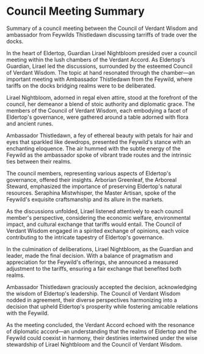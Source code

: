 # Council Meeting Summary

Summary of a council meeting between the Council of Verdant Wisdom and ambassador from Feywilds Thistledawn discussing tarriffs of trade over the docks.


In the heart of Eldertop, Guardian Lirael Nightbloom presided over a council meeting within the lush chambers of the Verdant Accord. As Eldertop's Guardian, Lirael led the discussions, surrounded by the esteemed Council of Verdant Wisdom. The topic at hand resonated through the chamber—an important meeting with Ambassador Thistledawn from the Feywild, where tariffs on the docks bridging realms were to be deliberated.

Lirael Nightbloom, adorned in regal elven attire, stood at the forefront of the council, her demeanor a blend of stoic authority and diplomatic grace. The members of the Council of Verdant Wisdom, each embodying a facet of Eldertop's governance, were gathered around a table adorned with flora and ancient runes.

Ambassador Thistledawn, a fey of ethereal beauty with petals for hair and eyes that sparkled like dewdrops, presented the Feywild's stance with an enchanting eloquence. The air hummed with the subtle energy of the Feywild as the ambassador spoke of vibrant trade routes and the intrinsic ties between their realms.

The council members, representing various aspects of Eldertop's governance, offered their insights. Arborian Greenleaf, the Arboreal Steward, emphasized the importance of preserving Eldertop's natural resources. Seraphina Mistwhisper, the Master Artisan, spoke of the Feywild's exquisite craftsmanship and its allure in the markets.

As the discussions unfolded, Lirael listened attentively to each council member's perspective, considering the economic welfare, environmental impact, and cultural exchange that tariffs would entail. The Council of Verdant Wisdom engaged in a spirited exchange of opinions, each voice contributing to the intricate tapestry of Eldertop's governance.

In the culmination of deliberations, Lirael Nightbloom, as the Guardian and leader, made the final decision. With a balance of pragmatism and appreciation for the Feywild's offerings, she announced a measured adjustment to the tariffs, ensuring a fair exchange that benefited both realms.

Ambassador Thistledawn graciously accepted the decision, acknowledging the wisdom of Eldertop's leadership. The Council of Verdant Wisdom nodded in agreement, their diverse perspectives harmonizing into a decision that upheld Eldertop's prosperity while fostering amicable relations with the Feywild.

As the meeting concluded, the Verdant Accord echoed with the resonance of diplomatic accord—an understanding that the realms of Eldertop and the Feywild could coexist in harmony, their destinies intertwined under the wise stewardship of Lirael Nightbloom and the Council of Verdant Wisdom.

